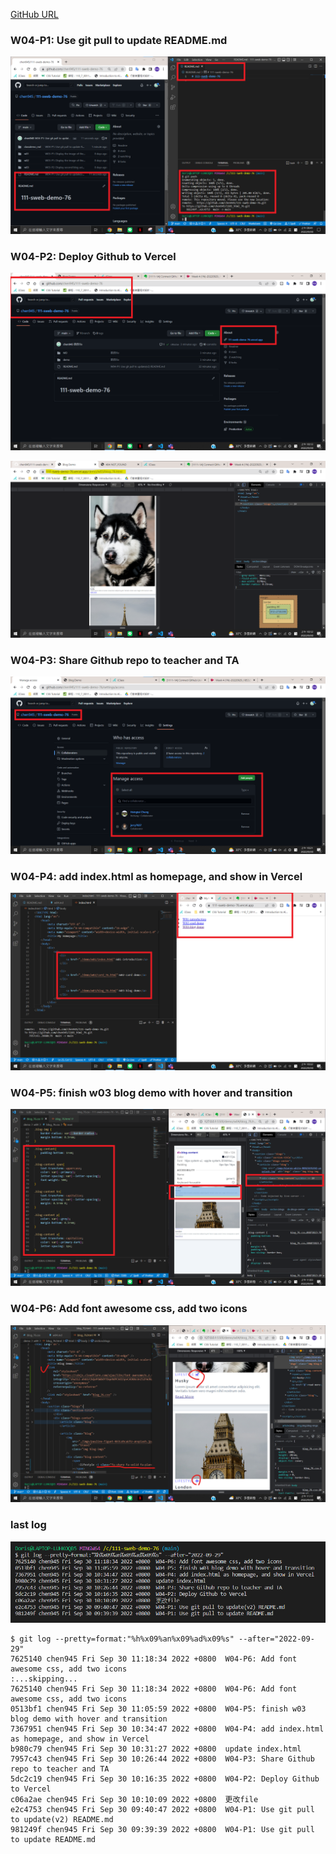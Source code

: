 [GitHub URL](https://github.com/chen945/111-sweb-demo-76)

### W04-P1: Use git pull to update README.md

![](./p1.png)

### W04-P2: Deploy Github to Vercel

![](./p2.png)

![](./p2-2.png)

### W04-P3: Share Github repo to teacher and TA

![](./p3.png)

### W04-P4: add index.html as homepage, and show in Vercel

![](./p4.png)

### W04-P5: finish w03 blog demo with hover and transition

![](./p5.png)

### W04-P6: Add font awesome css, add two icons

![](./p6.png)

### last log

![](./log.png)

```
$ git log --pretty=format:"%h%x09%an%x09%ad%x09%s" --after="2022-09-29"
7625140 chen945 Fri Sep 30 11:18:34 2022 +0800  W04-P6: Add font awesome css, add two icons
:...skipping...
7625140 chen945 Fri Sep 30 11:18:34 2022 +0800  W04-P6: Add font awesome css, add two icons
0513bf1 chen945 Fri Sep 30 11:05:59 2022 +0800  W04-P5: finish w03 blog demo with hover and transition
7367951 chen945 Fri Sep 30 10:34:47 2022 +0800  W04-P4: add index.html as homepage, and show in Vercel
b980c79 chen945 Fri Sep 30 10:31:27 2022 +0800  update index.html
7957c43 chen945 Fri Sep 30 10:26:44 2022 +0800  W04-P3: Share Github repo to teacher and TA
5dc2c19 chen945 Fri Sep 30 10:16:35 2022 +0800  W04-P2: Deploy Github to Vercel
c06a2ae chen945 Fri Sep 30 10:10:09 2022 +0800  更改file
e2c4753 chen945 Fri Sep 30 09:40:47 2022 +0800  W04-P1: Use git pull to update(v2) README.md
981249f chen945 Fri Sep 30 09:39:39 2022 +0800  W04-P1: Use git pull to update README.md
```
